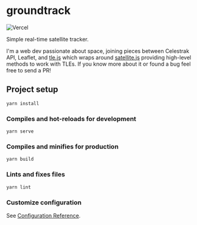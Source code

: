 # groundtrack

![Vercel](https://vercelbadge.vercel.app/api/redraw/groundtrack)

Simple real-time satellite tracker.

I'm a web dev passionate about space, joining pieces between Celestrak API, Leaflet, and [tle.js](https://github.com/davidcalhoun/tle.js) which wraps around [satellite.js](https://github.com/shashwatak/satellite-js) providing high-level methods to work with TLEs. If you know more about it or found a bug feel free to send a PR!

## Project setup
```
yarn install
```

### Compiles and hot-reloads for development
```
yarn serve
```

### Compiles and minifies for production
```
yarn build
```

### Lints and fixes files
```
yarn lint
```

### Customize configuration
See [Configuration Reference](https://cli.vuejs.org/config/).
